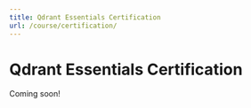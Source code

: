 ```yaml
---
title: Qdrant Essentials Certification
url: /course/certification/
---
```


# Qdrant Essentials Certification

Coming soon!